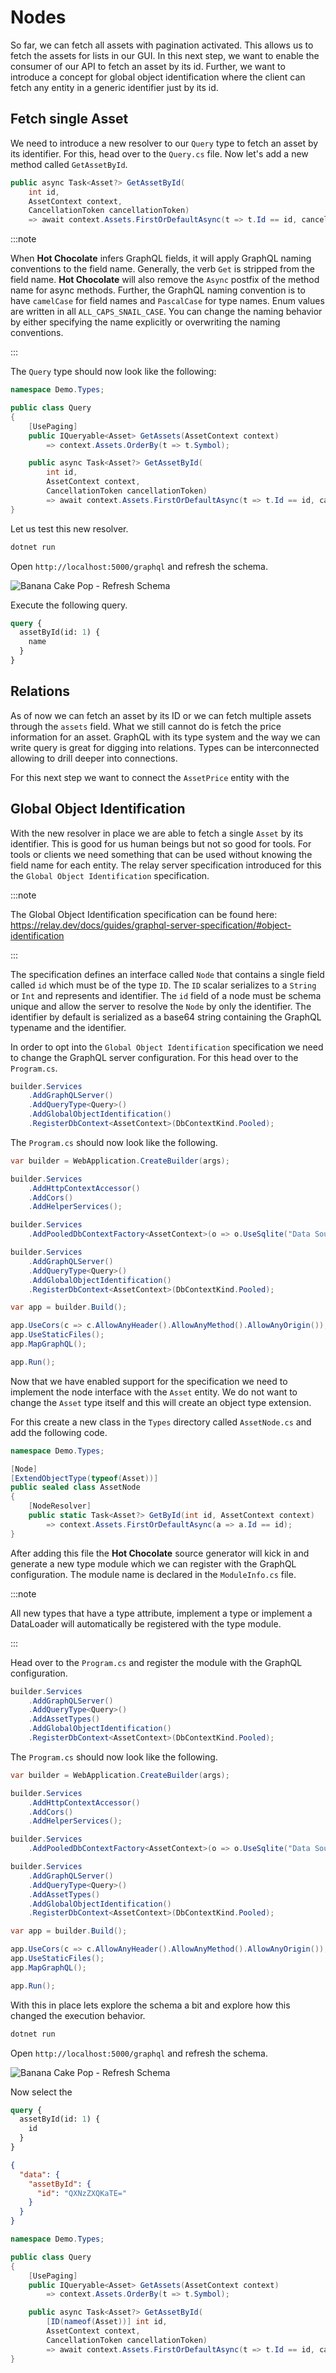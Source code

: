 # Nodes

So far, we can fetch all assets with pagination activated. This allows us to fetch the assets for lists in our GUI. In this next step, we want to enable the consumer of our API to fetch an asset by its id. Further, we want to introduce a concept for global object identification where the client can fetch any entity in a generic identifier just by its id.

## Fetch single Asset

We need to introduce a new resolver to our `Query` type to fetch an asset by its identifier. For this, head over to the `Query.cs` file. Now let's add a new method called `GetAssetById`.

```csharp
public async Task<Asset?> GetAssetById(
    int id,
    AssetContext context,
    CancellationToken cancellationToken)
    => await context.Assets.FirstOrDefaultAsync(t => t.Id == id, cancellationToken);
```

:::note

When **Hot Chocolate** infers GraphQL fields, it will apply GraphQL naming conventions to the field name. Generally, the verb `Get` is stripped from the field name. **Hot Chocolate** will also remove the `Async` postfix of the method name for async methods. Further, the GraphQL naming convention is to have `camelCase` for field names and `PascalCase` for type names. Enum values are written in all `ALL_CAPS_SNAIL_CASE`. You can change the naming behavior by either specifying the name explicitly or overwriting the naming conventions.

:::

The `Query` type should now look like the following:

```csharp title="/Query.cs"
namespace Demo.Types;

public class Query
{
    [UsePaging]
    public IQueryable<Asset> GetAssets(AssetContext context)
        => context.Assets.OrderBy(t => t.Symbol);

    public async Task<Asset?> GetAssetById(
        int id,
        AssetContext context,
        CancellationToken cancellationToken)
        => await context.Assets.FirstOrDefaultAsync(t => t.Id == id, cancellationToken);
}
```

Let us test this new resolver.

```bash
dotnet run
```

Open `http://localhost:5000/graphql` and refresh the schema.

![Banana Cake Pop - Refresh Schema](../images/example2-part1-bcp1.png)

Execute the following query.

```graphql
query {
  assetById(id: 1) {
    name
  }
}
```

## Relations

As of now we can fetch an asset by its ID or we can fetch multiple assets through the `assets` field. What we still cannot do is fetch the price information for an asset. GraphQL with its type system and the way we can write query is great for digging into relations. Types can be interconnected allowing to drill deeper into connections.

For this next step we want to connect the `AssetPrice` entity with the 








## Global Object Identification

With the new resolver in place we are able to fetch a single `Asset` by its identifier. This is good for us human beings but not so good for tools. For tools or clients we need something that can be used without knowing the field name for each entity. The relay server specification introduced for this the `Global Object Identification` specification. 

:::note

The Global Object Identification specification can be found here: https://relay.dev/docs/guides/graphql-server-specification/#object-identification

:::

The specification defines an interface called `Node` that contains a single field called `id` which must be of the type `ID`. The `ID` scalar serializes to a `String` or `Int` and represents and identifier. The `id` field of a node must be schema unique and allow the server to resolve the `Node` by only the identifier. The identifier by default is serialized as a base64 string containing the GraphQL typename and the identifier.

In order to opt into the `Global Object Identification` specification we need to change the GraphQL server configuration. For this head over to the `Program.cs`.

```csharp
builder.Services
    .AddGraphQLServer()
    .AddQueryType<Query>()
    .AddGlobalObjectIdentification()
    .RegisterDbContext<AssetContext>(DbContextKind.Pooled);
```

The `Program.cs` should now look like the following.

```csharp title="/Program.cs"
var builder = WebApplication.CreateBuilder(args);

builder.Services
    .AddHttpContextAccessor()
    .AddCors()
    .AddHelperServices();

builder.Services
    .AddPooledDbContextFactory<AssetContext>(o => o.UseSqlite("Data Source=assets.db"));

builder.Services
    .AddGraphQLServer()
    .AddQueryType<Query>()
    .AddGlobalObjectIdentification()
    .RegisterDbContext<AssetContext>(DbContextKind.Pooled);

var app = builder.Build();

app.UseCors(c => c.AllowAnyHeader().AllowAnyMethod().AllowAnyOrigin());
app.UseStaticFiles();
app.MapGraphQL();

app.Run();
```

Now that we have enabled support for the specification we need to implement the node interface with the `Asset` entity. We do not want to change the `Asset` type itself and this will create an object type extension.

For this create a new class in the `Types` directory called `AssetNode.cs` and add the following code.

```csharp title="/Types/AssetNode.cs"
namespace Demo.Types;

[Node]
[ExtendObjectType(typeof(Asset))]
public sealed class AssetNode
{
    [NodeResolver]
    public static Task<Asset?> GetById(int id, AssetContext context)
        => context.Assets.FirstOrDefaultAsync(a => a.Id == id);
}
```

After adding this file the **Hot Chocolate** source generator will kick in and generate a new type module which we can register with the GraphQL configuration. The module name is declared in the `ModuleInfo.cs` file.

:::note

All new types that have a type attribute, implement a type or implement a DataLoader will automatically be registered with the type module.

:::

Head over to the `Program.cs` and register the module with the GraphQL configuration.

```csharp
builder.Services
    .AddGraphQLServer()
    .AddQueryType<Query>()
    .AddAssetTypes()
    .AddGlobalObjectIdentification()
    .RegisterDbContext<AssetContext>(DbContextKind.Pooled);
```

The `Program.cs` should now look like the following.

```csharp title="/Program.cs"
var builder = WebApplication.CreateBuilder(args);

builder.Services
    .AddHttpContextAccessor()
    .AddCors()
    .AddHelperServices();

builder.Services
    .AddPooledDbContextFactory<AssetContext>(o => o.UseSqlite("Data Source=assets.db"));

builder.Services
    .AddGraphQLServer()
    .AddQueryType<Query>()
    .AddAssetTypes()
    .AddGlobalObjectIdentification()
    .RegisterDbContext<AssetContext>(DbContextKind.Pooled);

var app = builder.Build();

app.UseCors(c => c.AllowAnyHeader().AllowAnyMethod().AllowAnyOrigin());
app.UseStaticFiles();
app.MapGraphQL();

app.Run();
```

With this in place lets explore the schema a bit and explore how this changed the execution behavior.

```bash
dotnet run
```

Open `http://localhost:5000/graphql` and refresh the schema.

![Banana Cake Pop - Refresh Schema](../images/example2-part1-bcp1.png)

Now select the 

```graphql
query {
  assetById(id: 1) {
    id
  }
}
```

```json
{
  "data": {
    "assetById": {
      "id": "QXNzZXQKaTE="
    }
  }
}
```

```csharp
namespace Demo.Types;

public class Query
{
    [UsePaging]
    public IQueryable<Asset> GetAssets(AssetContext context)
        => context.Assets.OrderBy(t => t.Symbol);

    public async Task<Asset?> GetAssetById(
        [ID(nameof(Asset))] int id,
        AssetContext context,
        CancellationToken cancellationToken)
        => await context.Assets.FirstOrDefaultAsync(t => t.Id == id, cancellationToken);
}
```